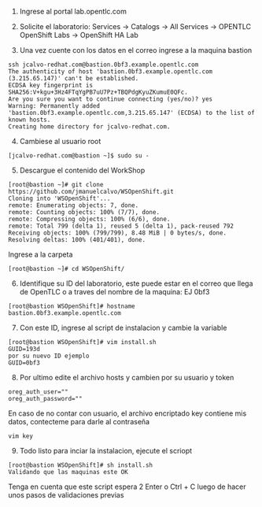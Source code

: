 1. Ingrese al portal lab.opentlc.com

2. Solicite el laboratorio: Services -> Catalogs -> All Services -> OPENTLC OpenShift Labs -> OpenShift HA Lab

3. Una vez cuente con los datos en el correo ingrese a la maquina bastion
```
ssh jcalvo-redhat.com@bastion.0bf3.example.opentlc.com
The authenticity of host 'bastion.0bf3.example.opentlc.com (3.215.65.147)' can't be established.
ECDSA key fingerprint is SHA256:V+kgu+3Hz4FTqYgPB7uU7Pz+TBQPdgKyuZKumuE0QFc.
Are you sure you want to continue connecting (yes/no)? yes
Warning: Permanently added 'bastion.0bf3.example.opentlc.com,3.215.65.147' (ECDSA) to the list of known hosts.
Creating home directory for jcalvo-redhat.com.

```
4. Cambiese al usuario root
```
[jcalvo-redhat.com@bastion ~]$ sudo su -
```

5. Descargue el contenido del WorkShop
```
[root@bastion ~]# git clone https://github.com/jmanuelcalvo/WSOpenShift.git
Cloning into 'WSOpenShift'...
remote: Enumerating objects: 7, done.
remote: Counting objects: 100% (7/7), done.
remote: Compressing objects: 100% (6/6), done.
remote: Total 799 (delta 1), reused 5 (delta 1), pack-reused 792
Receiving objects: 100% (799/799), 8.48 MiB | 0 bytes/s, done.
Resolving deltas: 100% (401/401), done.
```
Ingrese a la carpeta
```
[root@bastion ~]# cd WSOpenShift/
```

6. Identifique su ID del laboratorio, este puede estar en el correo que llega de OpenTLC o a traves del nombre de la maquina: EJ 0bf3
```
[root@bastion WSOpenShift]# hostname
bastion.0bf3.example.opentlc.com
```

7. Con este ID, ingrese al script de instalacion y cambie la variable
```
[root@bastion WSOpenShift]# vim install.sh
GUID=193d
por su nuevo ID ejemplo
GUID=0bf3
```
8. Por ultimo edite el archivo hosts y cambien por su usuario y token
```
oreg_auth_user=""
oreg_auth_password=""
```
En caso de no contar con usuario, el archivo encriptado key contiene mis datos, contecteme para darle al contraseña
```
vim key
```
9. Todo listo para inciar la instalacion, ejecute el scriopt 
```
[root@bastion WSOpenShift]# sh install.sh
Validando que las maquinas este OK
```
Tenga en cuenta que este script espera 2 Enter o Ctrl + C luego de hacer unos pasos de validaciones previas 
